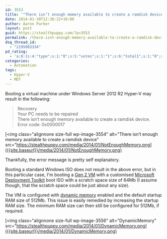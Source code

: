 ```yaml
---
id: 3553
title: '"There isn’t enough memory available to create a ramdisk device" booting VMs on Hyper-V'
date: 2014-01-30T12:38:22+10:00
author: Aaron Parker
layout: post
guid: https://stealthpuppy.com/?p=3553
permalink: /there-isnt-enough-memory-available-to-create-a-ramdisk-device-booting-vms-on-hyper-v/
dsq_thread_id:
  - "2195003334"
pd_rating:
  - 'a:8:{s:4:"type";s:1:"0";s:5:"votes";s:1:"1";s:6:"total1";s:1:"0";s:6:"total2";s:1:"0";s:6:"total3";s:1:"1";s:6:"total4";s:1:"0";s:6:"total5";s:1:"0";s:7:"average";s:6:"3.0000";}'
categories:
  - Automation
tags:
  - Hyper-V
  - MDT
---
```

Booting a virtual machine under Windows Server 2012 R2 Hyper-V may result in the following:

> Recovery  
> Your PC needs to be repaired  
> There isn’t enough memory available to create a ramdisk device.  
> Error code: 0x0000017

[<img class="alignnone size-full wp-image-3554" alt="There isn’t enough memory available to create a ramdisk device" src="https://stealthpuppy.com/media/2014/01/NotEnoughMemory.png]({{site.baseurl}}/media/2014/01/NotEnoughMemory.png)

Thankfully, the error message is pretty self explanatory.

Booting a standard Windows ISO does not result in the above error, but in this particular case, I'm booting a [Gen 2 VM](http://technet.microsoft.com/en-us/library/dn282285.aspx) with a customised [Microsoft Deployment Toolkit](http://technet.microsoft.com/en-US/windows/dn475741.aspx) boot ISO with a scratch space size of 64Mb (I assume though, that the scratch space could be just about any size).

The VM is configured with [dynamic memory](http://technet.microsoft.com/en-us/library/hh831766.aspx) enabled and the default startup RAM size of 512Mb. This issue is easily remedied by increasing the startup RAM size. The minimum RAM size can then still be configured for 512Mb, if required.

[<img class="alignnone size-full wp-image-3556" alt="DynamicMemory" src="https://stealthpuppy.com/media/2014/01/DynamicMemory.png]({{site.baseurl}}/media/2014/01/DynamicMemory.png)